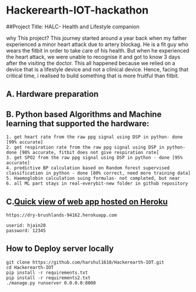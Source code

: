 # Hackerearth-IOT-hackathon

##Project Title: HALC- Health and Lifestyle companion

why This project? 
	This journey started around a year back when my father experienced a minor heart attack due to artery blockag. He is a fit
guy who wears the fitbit in order to take care of his health. But when he experienced the heart attack, we were unable to 
recognise it and got to know 3 days after the visiting the doctor. This all happened because we relied on a device that is 
a lifestyle device and not a clinical device. Hence, facing that critical time, i realised to build something that is more 
fruitful than fitbit.

## A. Hardware preparation

## B. Python based Algorithms and Machine learning that supported the hardware:
```
1. get heart rate from the raw ppg signal using DSP in python- done [99% accurate]
2. get respiration rate from the raw ppg signal using DSP in python- done [98% accurate, fitbit does not give respiration rate]
3. get SPO2 from the raw ppg signal using DSP in python - done [95% accurate]
4. predictive BP calculation based on Random forest supervised classification in python - done [80% correct, need more training data]
5. Haemoglobin calculation suing formulas- not completed, but near
6. all ML part stays in real-everybit-new folder in github repository
```

## C.[Quick view of web app hosted on Heroku](https://dry-brushlands-94162.herokuapp.com)
```
https://dry-brushlands-94162.herokuapp.com

userid: hjain20
password: 12345
```

## How to Deploy server locally
```
git clone https://github.com/harshul1610/Hackerearth-IOT.git
cd Hackerearth-IOT
pip install -r requirements.txt
pip install -r requirements2.txt
./manage.py runserver 0.0.0.0:8000
```
